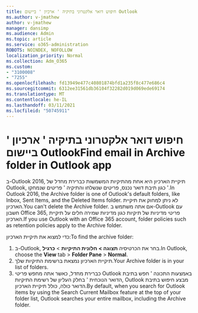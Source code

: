 ```yaml
---
title: חיפוש דואר אלקטרוני בתיקיה ' ארכיון ' ביישום Outlook
ms.author: v-jmathew
author: v-jmathew
manager: dansimp
ms.audience: Admin
ms.topic: article
ms.service: o365-administration
ROBOTS: NOINDEX, NOFOLLOW
localization_priority: Normal
ms.collection: Adm_O365
ms.custom:
- "3100008"
- "7255"
ms.openlocfilehash: fd13949e477c40801874bfd1a235f8c477e686c4
ms.sourcegitcommit: 6312ee31561db36104f32282d019d069ede69174
ms.translationtype: MT
ms.contentlocale: he-IL
ms.lasthandoff: 03/11/2021
ms.locfileid: "50745911"
---
```

# <a name="find-email-in-archive-folder-in-outlook-app"></a><span data-ttu-id="ca99c-102">חיפוש דואר אלקטרוני בתיקיה ' ארכיון ' ביישום Outlook</span><span class="sxs-lookup"><span data-stu-id="ca99c-102">Find email in Archive folder in Outlook app</span></span>

<span data-ttu-id="ca99c-103">ב-Outlook 2016, תיקיית הארכיון היא אחת מהתיקיות המשמשות כברירת מחדל של Outlook, כגון תיבת דואר נכנס, פריטים שנשלחו והתיקיה ' פריטים שנמחקו '.</span><span class="sxs-lookup"><span data-stu-id="ca99c-103">In Outlook 2016, the Archive folder is one of Outlook's default folders, like Inbox, Sent Items, and the Deleted Items folder.</span></span> <span data-ttu-id="ca99c-104">לא ניתן למחוק את תיקיית הארכיון.</span><span class="sxs-lookup"><span data-stu-id="ca99c-104">You can't delete the Archive folder.</span></span> <span data-ttu-id="ca99c-105">אם אתה משתמש ב-Outlook עם חשבון Office 365, פריטי מדיניות של תיקיות כגון מדיניות שמירה חלים על תיקיית הארכיון.</span><span class="sxs-lookup"><span data-stu-id="ca99c-105">If you use Outlook with an Office 365 account, folder policies such as retention policies apply to the Archive folder.</span></span>

<span data-ttu-id="ca99c-106">כדי למצוא את תיקיית הארכיון:</span><span class="sxs-lookup"><span data-stu-id="ca99c-106">To find the archive folder:</span></span>

1. <span data-ttu-id="ca99c-107">ב-Outlook, בחר את הכרטיסיה **תצוגה >** **חלונית התיקיות**  >  **כרגיל**.</span><span class="sxs-lookup"><span data-stu-id="ca99c-107">In Outlook, choose the **View** tab > **Folder Pane** > **Normal**.</span></span>
2. <span data-ttu-id="ca99c-108">תיקיית הארכיון נמצאת ברשימת התיקיות שלך.</span><span class="sxs-lookup"><span data-stu-id="ca99c-108">Your Archive folder is in your list of folders.</span></span>
3. <span data-ttu-id="ca99c-109">כברירת מחדל, כאשר אתה מחפש פריטי Outlook באמצעות התכונה ' חפש בתיבת הדואר הנוכחית ' בחלק העליון של רשימת התיקיות, Outlook מבצע חיפוש בתיבת הדואר כולה, כולל תיקיית הארכיון.</span><span class="sxs-lookup"><span data-stu-id="ca99c-109">By default, when you search for Outlook items by using the Search Current Mailbox feature at the top of your folder list, Outlook searches your entire mailbox, including the Archive folder.</span></span>
